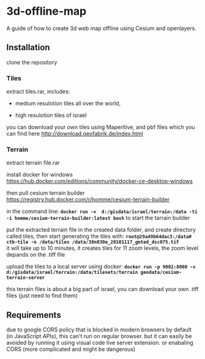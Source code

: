 # 3d-offline-map

A guide of how to create 3d web map offline using Cesium and openlayers. 

## Installation

clone the repository

### Tiles
extract tiles.rar,
includes:
  * medium resulotion tiles all over the world,

  * high resulotion tiles of israel

you can download your own tiles using Maperitive, and pbf files which you can find here http://download.geofabrik.de/index.html

### Terrain
extract terrain file.rar

install docker for windows https://hub.docker.com/editions/community/docker-ce-desktop-windows

then pull cesium terrain builder https://registry.hub.docker.com/r/homme/cesium-terrain-builder

in the command line: **`docker run -v  d:/gisdata/israel/terrain:/data -ti -i homme/cesium-terrain-builder:latest bash`** to start the tarrain builder

put the extracted terrain file in the created data folder, and create directory called tiles, then start generating the tiles with: 
**`root@29a49b64dac3:/data# ctb-tile -o /data/tiles /data/30n030e_20101117_gmted_dsc075.tif`**                                 
it will take up to 10 minutes, it creates tiles for 11 zoom levels, the zoom level depands on the .tiff file

upload the tiles to a local server using docker:
**`docker run -p 9002:8000 -v d:/gisdata/israel/terrain:/data/tilesets/terrain geodata/cesium-terrain-server`**

this terrain files is about a big part of israel, you can download your own .tiff files (just need to find them)

## Requirements
due to google CORS policy that is blocked in modern browsers by default (in JavaScript APIs), this can't run on regular browser.
but it can easily be avoided by running it using visual code live server extension.
or enabaling CORS (more complicated and might be dangerous)
